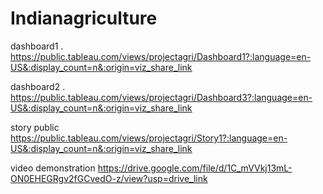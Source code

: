 # Indianagriculture

dashboard1 . https://public.tableau.com/views/projectagri/Dashboard1?:language=en-US&:display_count=n&:origin=viz_share_link

dashboard2 . https://public.tableau.com/views/projectagri/Dashboard3?:language=en-US&:display_count=n&:origin=viz_share_link

story public  https://public.tableau.com/views/projectagri/Story1?:language=en-US&:display_count=n&:origin=viz_share_link

video demonstration   https://drive.google.com/file/d/1C_mVVkj13mL-ON0EHEGRgv2fGCvedO-z/view?usp=drive_link
